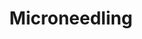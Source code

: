 ---
slug: "microneedling"
title: "Microneedling"
description: "Our Microneedling treatment, also known as Collagen Induction Therapy, is a highly effective method that tightens, restores, rejuvenates, and 
              diminishes the signs of aging using our medical grade, FDA approved Skinpen. By creating thousands of micro-channels to puncture the skin, this 
              treatment ensures even and luminous healed skin. Recommended in a series of three sessions, 4 weeks apart."
image: "/images/microneedling-before-after.jpeg"
alt: "Before and After picture of a woman who received Microneedling."
order: 1
---